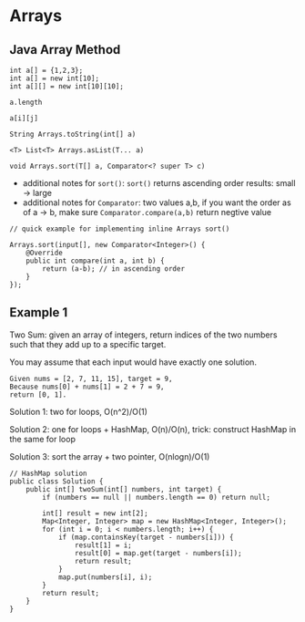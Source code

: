 # Arrays

## Java Array Method

```
int a[] = {1,2,3};
int a[] = new int[10];
int a[][] = new int[10][10];

a.length

a[i][j]

String Arrays.toString(int[] a)

<T> List<T> Arrays.asList(T... a)

void Arrays.sort(T[] a, Comparator<? super T> c)
```

- additional notes for `sort()`: `sort()` returns ascending order results: small -> large
- additional notes for `Comparator`: two values a,b, if you want the order as of a -> b, make sure `Comparator.compare(a,b)` return negtive value


```
// quick example for implementing inline Arrays sort()

Arrays.sort(input[], new Comparator<Integer>() {
    @Override
    public int compare(int a, int b) {
        return (a-b); // in ascending order
    }
});
```

## Example 1

Two Sum: given an array of integers, return indices of the two numbers such that they add up to a specific target.

You may assume that each input would have exactly one solution.
```
Given nums = [2, 7, 11, 15], target = 9,
Because nums[0] + nums[1] = 2 + 7 = 9,
return [0, 1].
```

Solution 1: two for loops, O(n^2)/O(1)

Solution 2: one for loops + HashMap, O(n)/O(n), trick:  construct HashMap in the same for loop

Solution 3: sort the array + two pointer, O(nlogn)/O(1)

```
// HashMap solution
public class Solution {
	public int[] twoSum(int[] numbers, int target) {
		if (numbers == null || numbers.length == 0) return null;
		
		int[] result = new int[2];
		Map<Integer, Integer> map = new HashMap<Integer, Integer>();
		for (int i = 0; i < numbers.length; i++) {
			if (map.containsKey(target - numbers[i])) {
				result[1] = i;
				result[0] = map.get(target - numbers[i]);
				return result;
			}
			map.put(numbers[i], i);
		}
		return result;
	}
}
```
